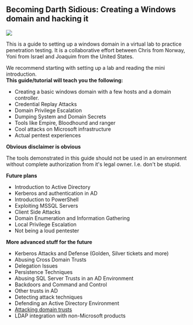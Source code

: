 ## Becoming Darth Sidious: Creating a Windows domain and hacking it

![](http://assets1.ignimgs.com/2015/05/27/lightsabersjpg-b61171_1280w.jpg)

This is a guide to setting up a windows domain in a virtual lab to practice penetration testing. It is a collaborative effort between Chris from Norway, Yoni from Israel and Joaquim from the United States.

We recommend starting with setting up a lab and reading the mini introduction.  
**This guide/tutorial will teach you the following:**

* Creating a basic windows domain with a few hosts and a domain controller.
* Credential Replay Attacks
* Domain Privilege Escalation
* Dumping System and Domain Secrets
* Tools like Empire, Bloodhound and ranger
* Cool attacks on Microsoft infrastructure
* Actual pentest experiences

**Obvious disclaimer is obvious**

The tools demonstrated in this guide should not be used in an environment without complete authorization from it's legal owner. I.e. don't be stupid.

**Future plans**

* Introduction to Active Directory
* Kerberos and authentication in AD
* Introduction to PowerShell
* Exploiting MSSQL Servers
* Client Side Attacks
* Domain Enumeration and Information Gathering
* Local Privilege Escalation
* Not being a loud pentester

**More advanced stuff for the future**

* Kerberos Attacks and Defense \(Golden, Silver tickets and more\)
* Abusing Cross Domain Trusts
* Delegation Issues
* Persistence Techniques
* Abusing SQL Server Trusts in an AD Environment
* Backdoors and Command and Control
* Other trusts in AD
* Detecting attack techniques
* Defending an Active Directory Environment
* [Attacking domain trusts](http://www.harmj0y.net/blog/redteaming/a-guide-to-attacking-domain-trusts/)
* LDAP integration with non-Microsoft products



